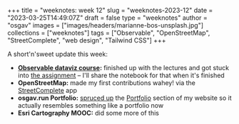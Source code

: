 
+++
title = "weeknotes: week 12"
slug = "weeknotes-2023-12"
date = "2023-03-25T14:49:07Z"
draft = false
type = "weeknotes"
author = "osgav"
images = ["images/headers/marianne-bos-unsplash.jpg"]
collections = ["weeknotes"]
tags = ["Observable", "OpenStreetMap", "StreetComplete", "web design",  "Tailwind CSS"]
+++

A short'n'sweet update this week:

<!--more-->

- **[Observable dataviz course](https://observablehq.com/@observablehq/datavizcourse):** finished up with the lectures and got stuck into [the assignment](https://observablehq.com/@observablehq/data-vis-course-assignment?collection=@observablehq/data-vis-course) – I'll share the notebook for that when it's finished
- **OpenStreetMap:** made my first contributions wahey! via the [StreetComplete](http://streetcomplete.app/) app
- **osgav.run Portfolio:** [spruced up](https://github.com/osgav/osgav-blog/commit/afb03d2303d499bf8bbe46448b1ec86a4f0c24a8) the [Portfolio](/portfolio.html) section of my website so it actually resembles something like a portfolio now
- **Esri Cartography MOOC:** did some more of this
